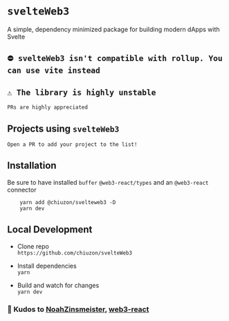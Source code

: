 # `svelteWeb3`
A simple, dependency minimized package for building modern dApps with Svelte

## `⛔ svelteWeb3 isn't compatible with rollup. You can use vite instead`

## `⚠️ The library is highly unstable` 
`PRs are highly appreciated`

## Projects using `svelteWeb3`

`Open a PR to add your project to the list!`

## Installation
Be sure to have installed `buffer` `@web3-react/types` and an `@web3-react` connector 

```
    yarn add @chiuzon/svelteweb3 -D
    yarn dev
```

## Local Development

- Clone repo\
`https://github.com/chiuzon/svelteWeb3`

- Install dependencies\
`yarn`

- Build and watch for changes\
`yarn dev`

### 🙏 Kudos to [NoahZinsmeister](https://github.com/NoahZinsmeister), [web3-react](https://github.com/NoahZinsmeister/web3-react)
